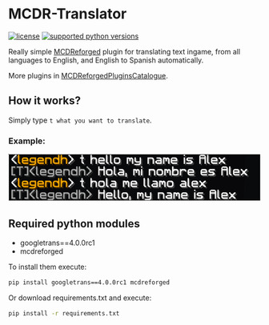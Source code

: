 # MCDR-Translator

[![license](https://img.shields.io/github/license/legendnightt/MCDR-Translator.svg)](https://github.com/legendnightt/MCDR-Translator/blob/master/LICENSE)
[![supported python versions](https://img.shields.io/badge/python-3.6%20|%203.7%20|%203.8%20|%203.9%20|%203.10-blue)](https://www.python.org/downloads)

Really simple [MCDReforged](https://github.com/Fallen-Breath/MCDReforged) plugin for translating text ingame, from all languages to English, and English to Spanish automatically.

More plugins in [MCDReforgedPluginsCatalogue](https://github.com/MCDReforged/PluginCatalogue/blob/catalogue/readme.md).

## How it works?

Simply type `t what you want to translate`.

### Example:

![example](https://raw.githubusercontent.com/legendnightt/MCDR-Translator/master/img/example.png)

## Required python modules

- googletrans==4.0.0rc1
- mcdreforged

To install them execute:
```bash
pip install googletrans==4.0.0rc1 mcdreforged
```
Or download requirements.txt and execute:
```bash
pip install -r requirements.txt
```
